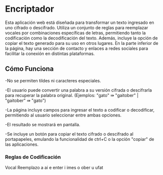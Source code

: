 <h1>Encriptador</h1>

Esta aplicación web está diseñada para transformar un texto ingresado en uno cifrado o descifrado. Utiliza un conjunto de reglas para reemplazar vocales por combinaciones específicas de letras, permitiendo tanto la codificación como la decodificación del texto. Además, incluye la opción de copiar el texto generado para su uso en otros lugares. En la parte inferior de la página, hay una sección de contacto y enlaces a redes sociales para facilitar la conexión en distintas plataformas.

<h2>Cómo Funciona</h2>

-No se permiten tildes ni caracteres especiales.

-El usuario puede convertir una palabra a su versión cifrada o descifrarla para recuperar la palabra original. (Ejemplos: "gato" ⇛ "gaitober" | "gaitober" ⇛ "gato")

-La página incluye campos para ingresar el texto a codificar o decodificar, permitiendo al usuario seleccionar entre ambas opciones.

-El resultado se mostrará en pantalla.

-Se incluye un botón para copiar el texto cifrado o descifrado al portapapeles, emulando la funcionalidad de ctrl+C o la opción "copiar" de las aplicaciones.

<h3>Reglas de Codificación</h3>

Vocal	Reemplazo
a	     ai
e	    enter
i	    imes
o	    ober
u	    ufat
